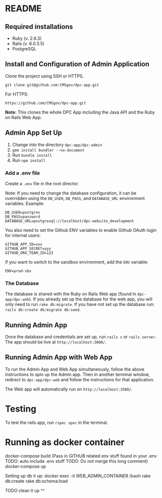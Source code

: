 # README

## Required installations
- Ruby (v. 2.6.3)
- Rails (v. 6.0.3.5)
- PostgreSQL

## Install and Configuration of Admin Application
Clone the project using SSH or HTTPS.

```SSH
git clone git@github.com:CMSgov/dpc-app.git
```

For HTTPS:

```HTTP
https://github.com/CMSgov/dpc-app.git
```

**Note:** This clones the whole DPC App including the Java API and the Ruby on Rails Web App.

## Admin App Set Up

1. Change into the directory `dpc-app/dpc-admin`
2. `gem install bundler --no-document`
3. Run `bundle install`
4. Run `npm install`

### Add a .env file
Create a `.env` file in the root director.

Note: If you need to change the database configuration, it can be overridden using the `DB_USER`, `DB_PASS`, and `DATABASE_URL` environment variables. Example:

```
DB_USER=postgres
DB_PASS=password
DATABASE_URL=postgresql://localhost/dpc-website_development
```

You also need to set the Github ENV variables to enable Github OAuth login for internal users:

```
GITHUB_APP_ID=xxx
GITHUB_APP_SECRET=yyy
GITHUB_ORG_TEAM_ID=123
```

If you want to switch to the sandbox environment, add the `ENV` variable:

```
ENV=prod-sbx
```

### The Database
The database is shared with the Ruby on Rails Web app (found in `dpc-app/dpc-web`). If you already set up the database for the web app, you will only need to run `rake db:migrate`. If you have not set up the database run: `rails db:create db:migrate db:seed`.

## Running Admin App
Once the database and credentials are set up, run `rails s` or `rails server`. The app should be live at `http://localhost:3000/`.

## Running Admin App with Web App
To run the Admin App and Web App simultaneously, follow the above instructions to spin up the Admin app. Then in another terminal window, redirect to `dpc-app/dpc-web` and follow the instructions for that application.

The Web app will automatically run on `http://localhost:3500/`.

# Testing
To test the rails app, run `rspec spec` in the terminal.

# Running as docker container
docker-compose build
(Pass in GITHUB related env stuff found in your .env TODO: auto include .env stuff TODO: Do not merge this long comment)
docker-compose up

Setting up db it up: 
docker exec -it WEB_ADMIN_CONTAINER /bash
rake db:create
rake db:schema:load 

TODO clean it up ^^